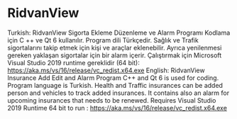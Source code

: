 # RidvanView
Turkish:
RidvanView Sigorta Ekleme Düzenleme ve Alarm Programı
Kodlama için C ++ ve Qt 6 kullanılır.
Program dili Türkçedir.
Sağlık ve Trafik sigortalarını takip etmek için kişi ve araçlar eklenebilir.
Ayrıca yenilenmesi gereken yaklaşan sigortalar için bir alarm içerir.
Çalıştırmak için Microsoft Visual Studio 2019 runtime gereklidir (64 bit): https://aka.ms/vs/16/release/vc_redist.x64.exe
English:
RidvanView Insurance Add Edit and Alarm Program
C++ and Qt 6 is used for coding.
Program language is Turkish.
Health and Traffic insurances can be added person and vehicles to track added insurances. 
It contains also an alarm for upcoming insurances that needs to be renewed.
Requires Visual Studio 2019 Runtime 64 bit to run : https://aka.ms/vs/16/release/vc_redist.x64.exe
